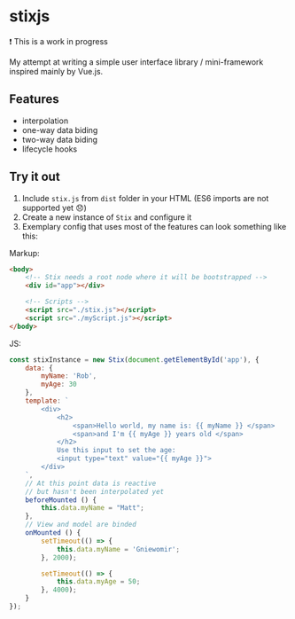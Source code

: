 # stixjs
:exclamation: This is a work in progress

My attempt at writing a simple user interface library / mini-framework inspired mainly by Vue.js.

## Features
- interpolation
- one-way data biding
- two-way data biding
- lifecycle hooks

## Try it out
1. Include ```stix.js``` from ```dist``` folder in your HTML (ES6 imports are not supported yet :disappointed:)
2. Create a new instance of ```Stix``` and configure it 
3. Exemplary config that uses most of the features can look something like this:

Markup:
```html
<body>
    <!-- Stix needs a root node where it will be bootstrapped -->
    <div id="app"></div>

    <!-- Scripts -->
    <script src="./stix.js"></script>
    <script src="./myScript.js"></script>
</body>
```

JS:
```js
const stixInstance = new Stix(document.getElementById('app'), {
    data: {
        myName: 'Rob',
        myAge: 30
    },
    template: `
        <div> 
            <h2>
                <span>Hello world, my name is: {{ myName }} </span>
                <span>and I'm {{ myAge }} years old </span>
            </h2>
            Use this input to set the age:
            <input type="text" value="{{ myAge }}">
        </div>
    `,
    // At this point data is reactive
    // but hasn't been interpolated yet
    beforeMounted () {
        this.data.myName = "Matt";
    },
    // View and model are binded
    onMounted () {
        setTimeout(() => {
            this.data.myName = 'Gniewomir';
        }, 2000);

        setTimeout(() => {
            this.data.myAge = 50;
        }, 4000);
    }
});
```